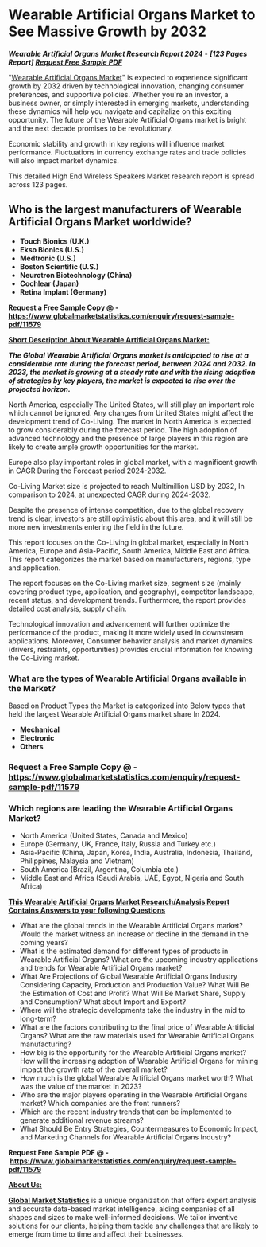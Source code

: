<h1>Wearable Artificial Organs Market to See Massive Growth by 2032</h1>
<p><em><strong>Wearable Artificial Organs Market Research Report 2024</strong></em>&nbsp;-&nbsp;<em><strong>[123 Pages Report] </strong></em><em><strong><a href="https://www.globalmarketstatistics.com/enquiry/request-sample-pdf/11579">Request Free Sample PDF</a></strong></em></p>
<p>"<a href="https://www.globalmarketstatistics.com/market-reports/wearable-artificial-organs-market-11579">Wearable Artificial Organs Market</a>" is expected to experience significant growth by 2032 driven by technological innovation, changing consumer preferences, and supportive policies. Whether you're an investor, a business owner, or simply interested in emerging markets, understanding these dynamics will help you navigate and capitalize on this exciting opportunity. The future of the&nbsp;Wearable Artificial Organs market is bright and the next decade promises to be revolutionary.</p>
<p>Economic stability and growth in key regions will influence market performance. Fluctuations in currency exchange rates and trade policies will also impact market dynamics.</p>
<p>This detailed&nbsp;High End Wireless Speakers Market research report is spread across 123 pages.</p>
<h2><strong>Who is the largest manufacturers of Wearable Artificial Organs Market worldwide?</strong></h2>
<ul>
<li><strong>Touch Bionics (U.K.)</strong></li>
<li><strong>Ekso Bionics (U.S.)</strong></li>
<li><strong>Medtronic (U.S.)</strong></li>
<li><strong>Boston Scientific (U.S.)</strong></li>
<li><strong>Neurotron Biotechnology (China)</strong></li>
<li><strong>Cochlear (Japan)</strong></li>
<li><strong>Retina Implant (Germany)</strong></li>
</ul>
<p><strong>Request a Free Sample Copy @ - <a href="https://www.globalmarketstatistics.com/enquiry/request-sample-pdf/11579">https://www.globalmarketstatistics.com/enquiry/request-sample-pdf/11579</a></strong></p>
<p><strong><u>Short Description About Wearable Artificial Organs Market:</u></strong></p>
<p><strong><em>The Global Wearable Artificial Organs market is anticipated to rise at a considerable rate during the forecast period, between 2024 and 2032. In 2023, the market is growing at a steady rate and with the rising adoption of strategies by key players, the market is expected to rise over the projected horizon.</em></strong></p>
<p>North America, especially The United States, will still play an important role which cannot be ignored. Any changes from United States might affect the development trend of Co-Living. The market in North America is expected to grow considerably during the forecast period. The high adoption of advanced technology and the presence of large players in this region are likely to create ample growth opportunities for the market.</p>
<p>Europe also play important roles in global market, with a magnificent growth in CAGR During the Forecast period 2024-2032.</p>
<p>Co-Living Market size is projected to reach Multimillion USD by 2032, In comparison to 2024, at unexpected CAGR during 2024-2032.</p>
<p>Despite the presence of intense competition, due to the global recovery trend is clear, investors are still optimistic about this area, and it will still be more new investments entering the field in the future.</p>
<p>This report focuses on the Co-Living in global market, especially in North America, Europe and Asia-Pacific, South America, Middle East and Africa. This report categorizes the market based on manufacturers, regions, type and application.</p>
<p>The report focuses on the Co-Living market size, segment size (mainly covering product type, application, and geography), competitor landscape, recent status, and development trends. Furthermore, the report provides detailed cost analysis, supply chain.</p>
<p>Technological innovation and advancement will further optimize the performance of the product, making it more widely used in downstream applications. Moreover, Consumer behavior analysis and market dynamics (drivers, restraints, opportunities) provides crucial information for knowing the Co-Living market.</p>
<h3>What are the types of Wearable Artificial Organs available in the Market?</h3>
<p>Based on Product Types the Market is categorized into Below types that held the largest Wearable Artificial Organs market share In 2024.</p>
<ul>
<li><strong>Mechanical</strong></li>
<li><strong>Electronic</strong></li>
<li><strong>Others</strong></li>
</ul>
<h3>Request a Free Sample Copy @ - <a href="https://www.globalmarketstatistics.com/enquiry/request-sample-pdf/11579">https://www.globalmarketstatistics.com/enquiry/request-sample-pdf/11579</a></h3>
<h3>Which regions are leading the Wearable Artificial Organs Market?</h3>
<ul>
<li>North America (United States, Canada and Mexico)</li>
<li>Europe (Germany, UK, France, Italy, Russia and Turkey etc.)</li>
<li>Asia-Pacific (China, Japan, Korea, India, Australia, Indonesia, Thailand, Philippines, Malaysia and Vietnam)</li>
<li>South America (Brazil, Argentina, Columbia etc.)</li>
<li>Middle East and Africa (Saudi Arabia, UAE, Egypt, Nigeria and South Africa)</li>
</ul>
<p><strong><u>This Wearable Artificial Organs Market Research/Analysis Report Contains Answers to your following Questions</u></strong></p>
<ul>
<li>What are the global trends in the Wearable Artificial Organs market? Would the market witness an increase or decline in the demand in the coming years?</li>
<li>What is the estimated demand for different types of products in Wearable Artificial Organs? What are the upcoming industry applications and trends for Wearable Artificial Organs market?</li>
<li>What Are Projections of Global Wearable Artificial Organs Industry Considering Capacity, Production and Production Value? What Will Be the Estimation of Cost and Profit? What Will Be Market Share, Supply and Consumption? What about Import and Export?</li>
<li>Where will the strategic developments take the industry in the mid to long-term?</li>
<li>What are the factors contributing to the final price of Wearable Artificial Organs? What are the raw materials used for Wearable Artificial Organs manufacturing?</li>
<li>How big is the opportunity for the Wearable Artificial Organs market? How will the increasing adoption of Wearable Artificial Organs for mining impact the growth rate of the overall market?</li>
<li>How much is the global Wearable Artificial Organs market worth? What was the value of the market In 2023?</li>
<li>Who are the major players operating in the Wearable Artificial Organs market? Which companies are the front runners?</li>
<li>Which are the recent industry trends that can be implemented to generate additional revenue streams?</li>
<li>What Should Be Entry Strategies, Countermeasures to Economic Impact, and Marketing Channels for Wearable Artificial Organs Industry?</li>
</ul>
<p><strong>Request Free Sample PDF @ -&nbsp;<a href="https://www.globalmarketstatistics.com/enquiry/request-sample-pdf/11579">https://www.globalmarketstatistics.com/enquiry/request-sample-pdf/11579</a></strong></p>
<p><strong><u>About Us:</u></strong></p>
<p><strong><a href="https://www.globalmarketstatistics.com/">Global Market Statistics</a></strong> is a unique organization that offers expert analysis and accurate data-based market intelligence, aiding companies of all shapes and sizes to make well-informed decisions. We tailor inventive solutions for our clients, helping them tackle any challenges that are likely to emerge from time to time and affect their businesses.</p>